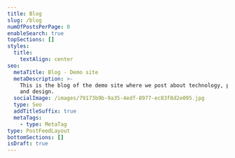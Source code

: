 ```yaml
---
title: Blog
slug: /blog
numOfPostsPerPage: 0
enableSearch: true
topSections: []
styles:
  title:
    textAlign: center
seo:
  metaTitle: Blog - Demo site
  metaDescription: >-
    This is the blog of the demo site where we post about technology, product,
    and design.
  socialImage: /images/79173b9b-9a35-4edf-8977-ec83f8d2e095.jpg
  type: Seo
  addTitleSuffix: true
  metaTags:
    - type: MetaTag
type: PostFeedLayout
bottomSections: []
isDraft: true
---
```

